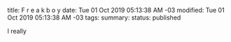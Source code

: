 title: F r e a k b o y
date: Tue 01 Oct 2019 05:13:38 AM -03
modified: Tue 01 Oct 2019 05:13:38 AM -03
tags: 
summary: 
status: published

I really <i class="nf nf-fa-heart"></i> <i class="nf nf-custom-vim"></i>
